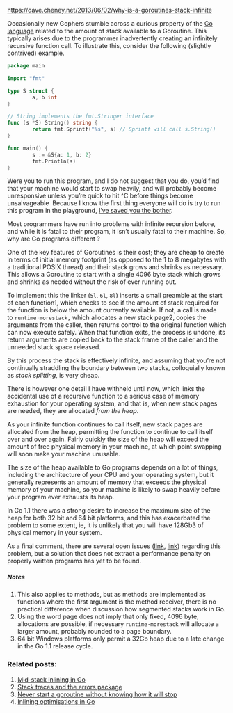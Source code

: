 https://dave.cheney.net/2013/06/02/why-is-a-goroutines-stack-infinite

Occasionally new Gophers stumble across a curious property of the [Go language](http://golang.org/) related to the amount of stack available to a Goroutine. This typically arises due to the programmer inadvertently creating an infinitely recursive function call. To illustrate this, consider the following (slightly contrived) example.

```go
package main

import "fmt"

type S struct {
        a, b int
}

// String implements the fmt.Stringer interface
func (s *S) String() string {
        return fmt.Sprintf("%s", s) // Sprintf will call s.String()
}

func main() {
        s := &S{a: 1, b: 2}
        fmt.Println(s)
}
```


Were you to run this program, and I do not suggest that you do, you’d find that your machine would start to swap heavily, and will probably become unresponsive unless you’re quick to hit ^C before things become unsalvageable  Because I know the first thing everyone will do is try to run this program in the playground, [I’ve saved you the bother](http://play.golang.org/p/XzZsmGLgIp).

Most programmers have run into problems with infinite recursion before, and while it is fatal to their program, it isn’t usually fatal to their machine. So, why are Go programs different ?

One of the key features of Goroutines is their cost; they are cheap to create in terms of initial memory footprint (as opposed to the 1 to 8 megabytes with a traditional POSIX thread) and their stack grows and shrinks as necessary. This allows a Goroutine to start with a single 4096 byte stack which grows and shrinks as needed without the risk of ever running out.

To implement this the linker (`5l`, `6l`, `8l`) inserts a small preamble at the start of each function1, which checks to see if the amount of stack required for the function is below the amount currently available. If not, a call is made to `runtime⋅morestack,` which allocates a new stack page2, copies the arguments from the caller, then returns control to the original function which can now execute safely. When that function exits, the process is undone, its return arguments are copied back to the stack frame of the caller and the unneeded stack space released.

By this process the stack is effectively infinite, and assuming that you’re not continually straddling the boundary between two stacks, colloquially known as _stack splitting_, is very cheap.

There is however one detail I have withheld until now, which links the accidental use of a recursive function to a serious case of memory exhaustion for your operating system, and that is, when new stack pages are needed, they are allocated _from the heap_.

As your infinite function continues to call itself, new stack pages are allocated from the heap, permitting the function to continue to call itself over and over again. Fairly quickly the size of the heap will exceed the amount of free physical memory in your machine, at which point swapping will soon make your machine unusable.

The size of the heap available to Go programs depends on a lot of things, including the architecture of your CPU and your operating system, but it generally represents an amount of memory that exceeds the physical memory of your machine, so your machine is likely to swap heavily before your program ever exhausts its heap.

In Go 1.1 there was a strong desire to increase the maximum size of the heap for both 32 bit and 64 bit platforms, and this has exacerbated the problem to some extent, ie, it is unlikely that you will have 128Gb3 of physical memory in your system.

As a final comment, there are several open issues ([link](https://code.google.com/p/go/issues/detail?id=4692), [link](https://code.google.com/p/go/issues/detail?id=2556)) regarding this problem, but a solution that does not extract a performance penalty on properly written programs has yet to be found.

##### Notes

1. This also applies to methods, but as methods are implemented as functions where the first argument is the method receiver, there is no practical difference when discussion how segmented stacks work in Go.
2. Using the word page does not imply that only fixed, 4096 byte, allocations are possible, if necessary `runtime⋅morestack` will allocate a larger amount, probably rounded to a page boundary.
3. 64 bit Windows platforms only permit a 32Gb heap due to a late change in the Go 1.1 release cycle.

### Related posts:

1. [Mid-stack inlining in Go](https://dave.cheney.net/2020/05/02/mid-stack-inlining-in-go "Mid-stack inlining in Go")
2. [Stack traces and the errors package](https://dave.cheney.net/2016/06/12/stack-traces-and-the-errors-package "Stack traces and the errors package")
3. [Never start a goroutine without knowing how it will stop](https://dave.cheney.net/2016/12/22/never-start-a-goroutine-without-knowing-how-it-will-stop "Never start a goroutine without knowing how it will stop")
4. [Inlining optimisations in Go](https://dave.cheney.net/2020/04/25/inlining-optimisations-in-go "Inlining optimisations in Go")